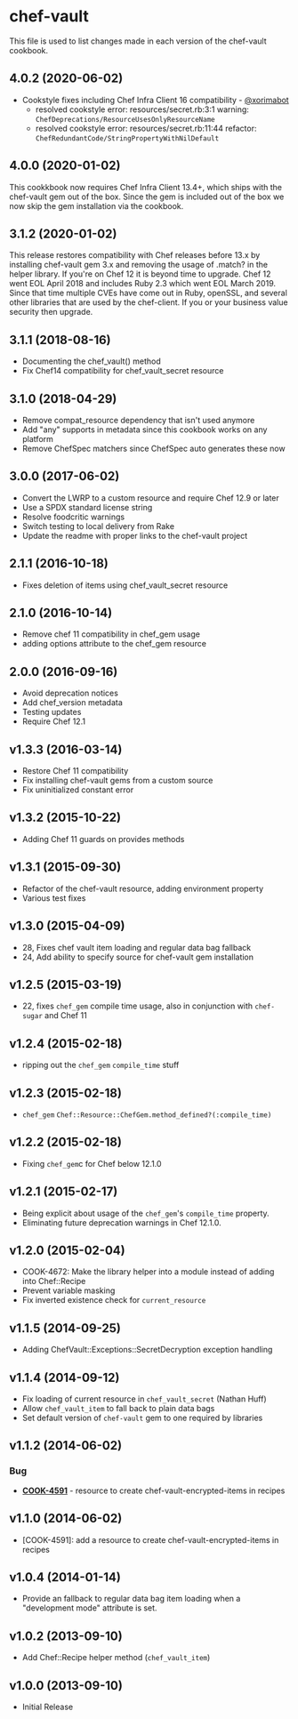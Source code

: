 # chef-vault

This file is used to list changes made in each version of the chef-vault cookbook.

## 4.0.2 (2020-06-02)

- Cookstyle fixes including Chef Infra Client 16 compatibility - [@xorimabot](https://github.com/xorimabot)
  - resolved cookstyle error: resources/secret.rb:3:1 warning: `ChefDeprecations/ResourceUsesOnlyResourceName`
  - resolved cookstyle error: resources/secret.rb:11:44 refactor: `ChefRedundantCode/StringPropertyWithNilDefault`

## 4.0.0 (2020-01-02)

This cookkbook now requires Chef Infra Client 13.4+, which ships with the chef-vault gem out of the box. Since the gem is included out of the box we now skip the gem installation via the cookbook.

## 3.1.2 (2020-01-02)

This release restores compatibility with Chef releases before 13.x by installing chef-vault gem 3.x and removing the usage of .match? in the helper library. If you're on Chef 12 it is beyond time to upgrade. Chef 12 went EOL April 2018 and includes Ruby 2.3 which went EOL March 2019. Since that time multiple CVEs have come out in Ruby, openSSL, and several other libraries that are used by the chef-client. If you or your business value security then upgrade.

## 3.1.1 (2018-08-16)

- Documenting the chef_vault() method
- Fix Chef14 compatibility for chef_vault_secret resource

## 3.1.0 (2018-04-29)

- Remove compat_resource dependency that isn't used anymore
- Add "any" supports in metadata since this cookbook works on any platform
- Remove ChefSpec matchers since ChefSpec auto generates these now

## 3.0.0 (2017-06-02)

- Convert the LWRP to a custom resource and require Chef 12.9 or later
- Use a SPDX standard license string
- Resolve foodcritic warnings
- Switch testing to local delivery from Rake
- Update the readme with proper links to the chef-vault project

## 2.1.1 (2016-10-18)
- Fixes deletion of items using chef_vault_secret resource

## 2.1.0 (2016-10-14)
- Remove chef 11 compatibility in chef_gem usage
- adding options attribute to the chef_gem resource

## 2.0.0 (2016-09-16)
- Avoid deprecation notices
- Add chef_version metadata
- Testing updates
- Require Chef 12.1

## v1.3.3 (2016-03-14)

- Restore Chef 11 compatibility
- Fix installing chef-vault gems from a custom source
- Fix uninitialized constant error

## v1.3.2 (2015-10-22)

- Adding Chef 11 guards on provides methods

## v1.3.1 (2015-09-30)

- Refactor of the chef-vault resource, adding environment property
- Various test fixes

## v1.3.0 (2015-04-09)

- 28, Fixes chef vault item loading and regular data bag fallback
- 24, Add ability to specify source for chef-vault gem installation

## v1.2.5 (2015-03-19)

- 22, fixes `chef_gem` compile time usage, also in conjunction with `chef-sugar` and Chef 11

## v1.2.4 (2015-02-18)

- ripping out the `chef_gem` `compile_time` stuff

## v1.2.3 (2015-02-18)

- `chef_gem` `Chef::Resource::ChefGem.method_defined?(:compile_time)`

## v1.2.2 (2015-02-18)

- Fixing `chef_gem`c for Chef below 12.1.0

## v1.2.1 (2015-02-17)

- Being explicit about usage of the `chef_gem`'s `compile_time` property.
- Eliminating future deprecation warnings in Chef 12.1.0.

## v1.2.0 (2015-02-04)

- COOK-4672: Make the library helper into a module instead of adding into Chef::Recipe
- Prevent variable masking
- Fix inverted existence check for `current_resource`

## v1.1.5 (2014-09-25)

- Adding ChefVault::Exceptions::SecretDecryption exception handling

## v1.1.4 (2014-09-12)

- Fix loading of current resource in `chef_vault_secret` (Nathan Huff)
- Allow `chef_vault_item` to fall back to plain data bags
- Set default version of `chef-vault` gem to one required by libraries

## v1.1.2 (2014-06-02)

### Bug

- **[COOK-4591](https://tickets.opscode.com/browse/COOK-4591)** - resource to create chef-vault-encrypted-items in recipes

## v1.1.0 (2014-06-02)

- [COOK-4591]: add a resource to create chef-vault-encrypted-items in recipes

## v1.0.4 (2014-01-14)

- Provide an fallback to regular data bag item loading when a "development mode" attribute is set.

## v1.0.2 (2013-09-10)

- Add Chef::Recipe helper method (`chef_vault_item`)

## v1.0.0 (2013-09-10)

- Initial Release
